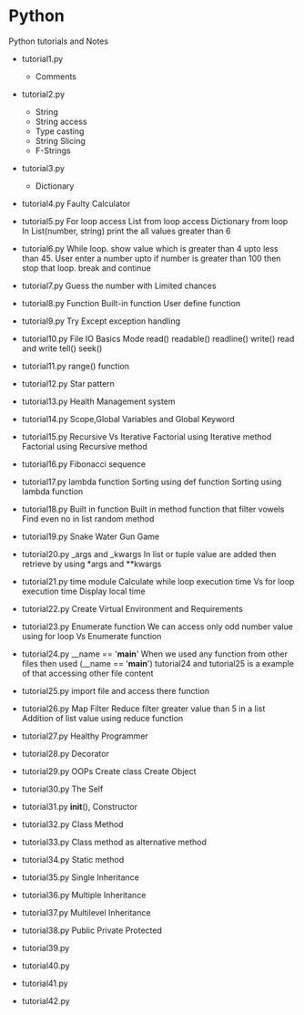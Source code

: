 # Python
Python tutorials and Notes

- tutorial1.py
  - Comments
- tutorial2.py
  - String
  - String access
  - Type casting
  - String Slicing
  - F-Strings
- tutorial3.py
  - Dictionary
- tutorial4.py
    Faulty Calculator
- tutorial5.py
    For loop
    access List from loop
    access Dictionary from loop
    In List(number, string) print the all values greater than 6
- tutorial6.py
    While loop.
    show value which is greater than 4 upto less than 45.
    User enter a number upto if number is greater than 100 then stop that loop.
    break and continue
- tutorial7.py
    Guess the number with Limited chances
- tutorial8.py
    Function
    Built-in function
    User define function
- tutorial9.py
    Try Except exception handling
- tutorial10.py
    File IO Basics
    Mode
    read()
    readable()
    readline()
    write()
    read and write
    tell()
    seek()
- tutorial11.py
    range() function
- tutorial12.py
    Star pattern
- tutorial13.py
    Health Management system
- tutorial14.py
    Scope,Global Variables and Global Keyword
- tutorial15.py
    Recursive Vs Iterative
    Factorial using Iterative method
    Factorial using Recursive method
- tutorial16.py
    Fibonacci sequence
- tutorial17.py
    lambda function
    Sorting using def function
    Sorting using lambda function
- tutorial18.py
    Built in function
    Built in method
    function that filter vowels
    Find even no in list
    random method
- tutorial19.py
    Snake Water Gun Game
- tutorial20.py
    _args and _kwargs
    In list or tuple value are added then retrieve by using *args and **kwargs
- tutorial21.py
    time module
    Calculate while loop execution time Vs for loop execution time
    Display local time
- tutorial22.py
    Create Virtual Environment and Requirements
- tutorial23.py
    Enumerate function
    We can access only odd number value using for loop Vs Enumerate function
- tutorial24.py
    __name == '__main__'
    When we used any function from other files then used (__name == '__main__')
    tutorial24 and tutorial25 is a example of that accessing other file content
- tutorial25.py
    import file and access there function
- tutorial26.py
    Map
    Filter
    Reduce
    filter greater value than 5 in a list
    Addition of list value using reduce function
- tutorial27.py
    Healthy Programmer
- tutorial28.py
    Decorator
- tutorial29.py
    OOPs
    Create class
    Create Object
- tutorial30.py
    The Self
- tutorial31.py
    __init__(), Constructor
- tutorial32.py
    Class Method
- tutorial33.py
    Class method as alternative method
- tutorial34.py
    Static method
- tutorial35.py
    Single Inheritance
- tutorial36.py
    Multiple Inheritance
- tutorial37.py
    Multilevel Inheritance
- tutorial38.py
    Public
    Private
    Protected
- tutorial39.py

- tutorial40.py

- tutorial41.py

- tutorial42.py
